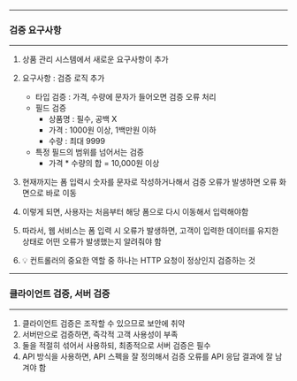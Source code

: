 -----
### 검증 요구사항
-----
1. 상품 관리 시스템에서 새로운 요구사항이 추가
2. 요구사항 : 검증 로직 추가
   - 타입 검증 : 가격, 수량에 문자가 들어오면 검증 오류 처리
   - 필드 검증
     + 상품명 : 필수, 공백 X
     + 가격 : 1000원 이상, 1백만원 이하
     + 수량 : 최대 9999
   - 특정 필드의 범위를 넘어서는 검증
     + 가격 * 수량의 합 = 10,000원 이상

3. 현재까지는 폼 입력시 숫자를 문자로 작성하거나해서 검증 오류가 발생하면 오류 화면으로 바로 이동
4. 이렇게 되면, 사용자는 처음부터 해당 폼으로 다시 이동해서 입력해야함
5. 따라서, 웹 서비스는 폼 입력 시 오류가 발생하면, 고객이 입력한 데이터를 유지한 상태로 어떤 오류가 발생했는지 알려줘야 함
6. 💡 컨트롤러의 중요한 역할 중 하나는 HTTP 요청이 정상인지 검증하는 것

-----
### 클라이언트 검증, 서버 검증
-----
1. 클라이언트 검증은 조작할 수 있으므로 보안에 취약
2. 서버만으로 검증하면, 즉각적 고객 사용성이 부족
3. 둘을 적절히 섞어서 사용하되, 최종적으로 서버 검증은 필수
4. API 방식을 사용하면, API 스펙을 잘 정의해서 검증 오류를 API 응답 결과에 잘 남겨야 함

